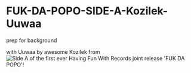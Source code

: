 FUK-DA-POPO-SIDE-A-Kozilek-Uuwaa
================================

prep for background 

<!-- credits -->

with Uuwaa by awesome Kozilek from ![[Side A of the first ever Having Fun With Records joint release 'FUK DA POPO'!](https://soundcloud.com/havingfunwithrecords/kozilek-uuwaa?in=asano-corp/sets/pure-awesome-go-piss)](http://soft-asylum.tumblr.com/post/106153700128/with-uuwaa-by-awesome-kozilek-from-side-a-of-the)

